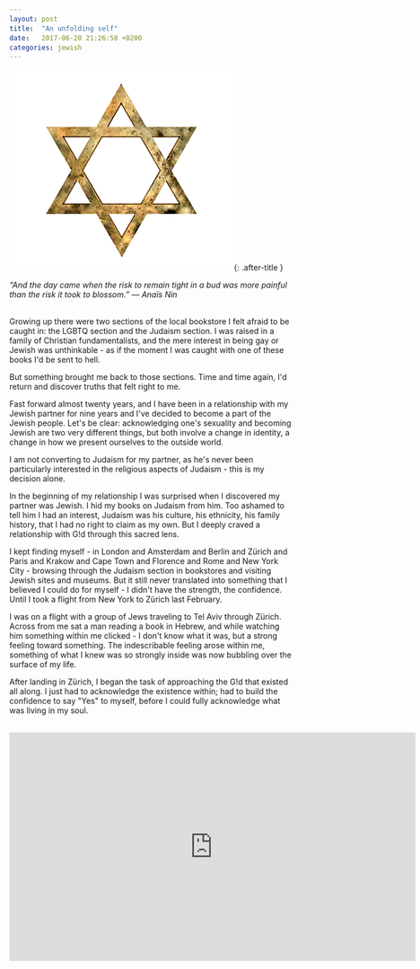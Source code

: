 ```yaml
---
layout: post
title:  "An unfolding self"
date:   2017-06-20 21:26:58 +0200
categories: jewish
---
```


![Writing](/assets/images/magein.jpeg){: .after-title }
<br/>

*“And the day came when the risk to remain tight in a bud was more painful than the risk it took to blossom.”
— Anaïs Nin*<br/><br>

Growing up there were two sections of the local bookstore I felt afraid to be caught in: the LGBTQ section and the Judaism section. I was raised in a family of Christian fundamentalists, and the mere interest in being gay or Jewish was unthinkable - as if the moment I was caught with one of these books I'd be sent to hell.

But something brought me back to those sections. Time and time again, I'd return and discover truths that felt right to me. 

Fast forward almost twenty years, and I have been in a relationship with my Jewish partner for nine years and I've decided to become a part of the Jewish people. Let's be clear: acknowledging one's sexuality and becoming Jewish are two very different things, but both involve a change in identity, a change in how we present ourselves to the outside world.

I am not converting to Judaism for my partner, as he's never been particularly interested in the religious aspects of Judaism - this is my decision alone.

In the beginning of my relationship I was surprised when I discovered my partner was Jewish. I hid my books on Judaism from him. Too ashamed to tell him I had an interest, Judaism was his culture, his ethnicity, his family history, that I had no right to claim as my own. But I deeply craved a relationship with G!d through this sacred lens.

I kept finding myself - in London and Amsterdam and Berlin and Zürich and Paris and Krakow and Cape Town and Florence and Rome and New York City - browsing through the Judaism section in bookstores and visiting Jewish sites and museums. But it still never translated into something that I believed I could do for myself - I didn't have the strength, the confidence. Until I took a flight from New York to Zürich last February.

I was on a flight with a group of Jews traveling to Tel Aviv through Zürich. Across from me sat a man reading a book in Hebrew, and while watching him something within me clicked - I don't know what it was, but a strong feeling toward something. The indescribable feeling arose within me, something of what I knew was so strongly inside was now bubbling over the surface of my life.

After landing in Zürich, I began the task of approaching the G!d that existed all along. I just had to acknowledge the existence within; had to build the confidence to say "Yes" to myself, before I could fully acknowledge what was living in my soul.
<br/><br/>
<iframe width="724" height="407" src="https://www.youtube.com/embed/eIkoeocWhcw?rel=0&amp;showinfo=0" frameborder="0" allow="autoplay; encrypted-media" allowfullscreen></iframe>